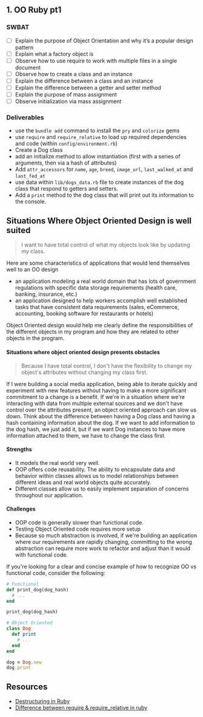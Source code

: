 ## 1. OO Ruby pt1
### SWBAT

- [ ] Explain the purpose of Object Orientation and why it’s a popular design pattern
- [ ] Explain what a factory object is
- [ ] Observe how to use require to work with multiple files in a single document
- [ ] Observe how to create a class and an instance
- [ ] Explain the difference between a class and an instance
- [ ] Explain the difference between a getter and setter method
- [ ] Explain the purpose of mass assignment
- [ ] Observe initialization via mass assignment

### Deliverables

- use the `bundle add` command to install the `pry` and `colorize` gems
- use `require` and `require_relative` to load up required dependencies and code (within `config/environment.rb`)
- Create a Dog class 
- add an initialize method to allow instantiation (first with a series of arguments, then via a hash of attributes)
- Add `attr_accessors` for `name`, `age`, `breed`, `image_url`, `last_walked_at` and `last_fed_at`
- use data within `lib/dogs_data.rb` file to create instances of the dog class that respond to getters and setters.
- Add a `print` method to the dog class that will print out its information to the console.

## Situations Where Object Oriented Design is well suited
>I want to have total control of what my objects look like by updating my class.

Here are some characteristics of applications that would lend themselves well to an OO design

- an application modeling a real world domain that has lots of government regulations with specific data storage requirements (health care, banking, insurance, etc.)
- an application designed to help workers accomplish well established tasks that have consistent data requirements (sales, eCommerce, accounting, booking software for restaurants or hotels) 

Object Oriented design would help me clearly define the responsibilities of the different objects in my program and how they are related to other objects in the program. 

#### Situations where object oriented design presents obstacles
>Because I have total control, I don't have the flexibility to change my object's attributes without changing my class first.

If I were building a social media application, being able to iterate quickly and experiment with new features without having to make a more significant commitment to a change is a benefit. If we're in a situation where we're interacting with data from multiple external sources and we don't have control over the attributes present, an object oriented approach can slow us down. Think about the difference between having a Dog class and having a hash containing information about the dog. If we want to add information to the dog hash, we just add it, but if we want Dog instances to have more information attached to them, we have to change the class first.

#### Strengths
- It models the real world very well.
- OOP offers code reusability. The ability to encapsulate data and behavior within classes allows us to model relationships between different ideas and real world objects quite accurately.
- Different classes allow us to easily implement separation of concerns throughout our application.

#### Challenges
- OOP code is generally slower than functional code. 
- Testing Object Oriented code requires more setup
- Because so much abstraction is involved, if we're building an application where our requirements are rapidly changing, committing to the wrong abstraction can require more work to refactor and adjust than it would with functional code.

If you're looking for a clear and concise example of how to recognize OO vs functional code, consider the following:

```rb
# Functional
def print_dog(dog_hash)
  # ...
end

print_dog(dog_hash)

# Object Oriented
class Dog
  def print
    # ...
  end
end

dog = Dog.new
dog.print
```

## Resources
- [Destructuring in Ruby](https://jsarbada.wordpress.com/2019/02/05/destructuring-with-ruby/)
- [Difference between require & require_relative in ruby](https://stackoverflow.com/questions/3672586/what-is-the-difference-between-require-relative-and-require-in-ruby)